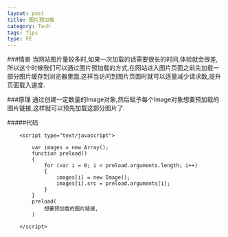 ```yaml
---
layout: post
title: 图片预加载
category: Tech
tags: Tips
type: FE
---
```


###情景
当网站图片量较多时,如果一次加载的话需要很长的时间,体验就会很差,所以这个时候我们可以通过图片预加载的方式,在网站进入图片页面之前先加载一部分图片缓存到浏览器里面,这样当访问到图片页面时就可以适量减少请求数,提升页面载入速度.

###原理
通过创建一定数量的Image对象,然后赋予每个Image对象想要预加载的图片链接,这样就可以预先加载这部分图片了.

#####代码

		<script type="text/javascript">
  
	        var images = new Array();
	        function preload() 
	        {
	            for (var i = 0; i < preload.arguments.length; i++) 
	            {
	                images[i] = new Image();
	                images[i].src = preload.arguments[i];
	            }
	        }
	        preload(
	        	想要预加载的图片链接,
	        )
	        
    	</script>